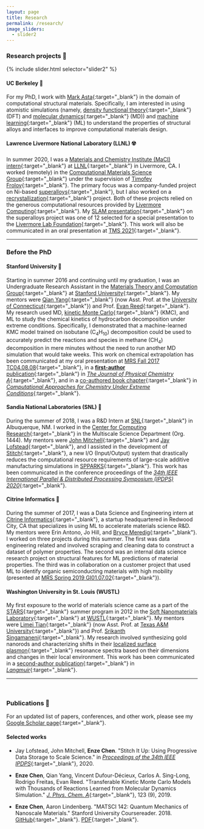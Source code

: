 ```yaml
---
layout: page
title: Research
permalink: /research/
image_sliders:
  - slider2
---
```


### Research projects 🔬

{% include slider.html selector="slider2" %}


#### UC Berkeley 🐻

For my PhD, I work with [Mark Asta](https://mse.berkeley.edu/people_new/asta/){:target="_blank"} in the domain of computational structural materials. 
Specifically, I am interested in using atomistic simulations (namely, [density functional theory](https://en.wikipedia.org/wiki/Density_functional_theory){:target="_blank"} (DFT) and [molecular dynamics](https://en.wikipedia.org/wiki/Molecular_dynamics){:target="_blank"} (MD)) and [machine learning](https://en.wikipedia.org/wiki/Machine_learning){:target="_blank"} (ML) to understand the properties of structural alloys and interfaces to improve computational materials design. 


#### Lawrence Livermore National Laboratory (LLNL) ☢️

In summer 2020, I was a [Materials and Chemistry Institute (MaCI) intern](https://pls.llnl.gov/careers/internship-programs/maci){:target="_blank"} at [LLNL](https://www.llnl.gov/){:target="_blank"} in Livermore, CA. I worked (remotely) in the [Computational Materials Science Group](https://pls.llnl.gov/people/divisions/materials-science-division/computational-materials-science-group){:target="_blank"} under the supervision of [Timofey Frolov](https://pls.llnl.gov/people/staff-bios/msd/frolov-t){:target="_blank"}. 
The primary focus was a company-funded project on Ni-based [superalloys](https://en.wikipedia.org/wiki/Superalloy){:target="_blank"}, but I also worked on a [recrystallization](https://en.wikipedia.org/wiki/Recrystallization_(metallurgy)){:target="_blank"} project. 
Both of these projects relied on the generous computational resources provided by [Livermore Computing](https://hpc.llnl.gov/){:target="_blank"}. 
My [SLAM presentation](https://youtu.be/0VJRdJ6JF3o){:target="_blank"} on the superalloys project was one of 12 selected for a special presentation to the [Livermore Lab Foundation](https://livermorelabfoundation.org/){:target="_blank"}.
This work will also be communicated in an oral presentation at [TMS 2021](https://www.tms.org/TMS2021){:target="_blank"}.

------------------------------------


### Before the PhD 

#### Stanford University 🌴

Starting in summer 2016 and continuing until my graduation, I was an Undergraduate Research Assistant in the [Materials Theory and Computation Group](https://reedgroup.stanford.edu/index.html){:target="_blank"} at [Stanford University](https://www.stanford.edu/){:target="_blank"}. My mentors were [Qian Yang](http://www.qianyanglab.com/){:target="_blank"} (now Asst. Prof. at the [University of Connecticut](https://uconn.edu/){:target="_blank"}) and Prof. [Evan Reed](https://reedgroup.stanford.edu/staff/evanreed.html){:target="_blank"}. 
My research used MD, [kinetic Monte Carlo](https://en.wikipedia.org/wiki/Kinetic_Monte_Carlo){:target="_blank"} (KMC), and ML to study the chemical kinetics of hydrocarbon decomposition under extreme conditions. 
Specifically, I demonstrated that a machine-learned KMC model trained on isobutane (C<sub>4</sub>H<sub>10</sub>) decomposition could be used to accurately predict the reactions and species in methane (CH<sub>4</sub>) decomposition in mere minutes without the need to run another MD simulation that would take weeks. 
This work on chemical extrapolation has been communicated at my oral presentation at [MRS Fall 2017 TC04.08.08](https://www.mrs.org/fall2017-symposium-sessions?Code=TC04){:target="_blank"}, in a [**first-author** publication](https://pubs.acs.org/doi/abs/10.1021/acs.jpca.8b09947){:target="_blank"} in [*The Journal of Physical Chemistry A*](https://pubs.acs.org/journal/jpcafh){:target="_blank"}, and in a [co-authored book chapter](https://link.springer.com/chapter/10.1007/978-3-030-05600-1_9){:target="_blank"} in [*Computational Approaches for Chemistry Under Extreme Conditions*](https://link.springer.com/book/10.1007%2F978-3-030-05600-1){:target="_blank"}.


#### Sandia National Laboratories (SNL) 🦅

During the summer of 2018, I was a R&D Intern at [SNL](https://www.sandia.gov/){:target="_blank"} in Albuquerque, NM. I worked in the [Center for Computing Research](https://cfwebprod.sandia.gov/cfdocs/CompResearch/index.cfm){:target="_blank"} in the Multiscale Science Department (Org. 1444). 
My mentors were [John Mitchell](https://cfwebprod.sandia.gov/cfdocs/CompResearch/templates/insert/profile.cfm?jamitch){:target="_blank"} and [Jay Lofstead](https://cfwebprod.sandia.gov/cfdocs/CompResearch/templates/insert/profile.cfm?gflofst){:target="_blank"}, and I assisted in the development of [Stitch](https://spparks.sandia.gov/doc/Section_start.html#start_3){:target="_blank"}, a new I/O (Input/Output) system that drastically reduces the computational resource requirements of large-scale additive manufacturing simulations in [SPPARKS](https://spparks.sandia.gov/){:target="_blank"}. 
This work has been communicated in the conference proceedings of the [*34th IEEE International Parallel & Distributed Processing Symposium (IPDPS) 2020*](https://ieeexplore.ieee.org/abstract/document/9139788){:target="_blank"}.


#### Citrine Informatics 🍊

During the summer of 2017, I was a Data Science and Engineering intern at [Citrine Informatics](https://citrine.io){:target="_blank"}, a startup headquartered in Redwood City, CA that specializes in using ML to accelerate materials science R&D. 
My mentors were Erin Antono, Jo Hill, and [Bryce Meredig](https://www.linkedin.com/in/bmeredig/){:target="_blank"}. I worked on three projects during this summer. 
The first was data engineering related and involved scraping and cleaning data to construct a dataset of polymer properties. 
The second was an internal data science research project on structural features for ML predictions of material properties. 
The third was in collaboration on a customer project that used ML to identify organic semiconducting materials with high mobility (presented at [MRS Spring 2019 GI01.07.02](https://www.mrs.org/spring2019/symposium-sessions/symposium-sessions-detail?code=GI01){:target="_blank"}).


#### Washington University in St. Louis (WUSTL)

My first exposure to the world of materials science came as a part of the [STARS](http://www.umsl.edu/~sep/STARS/index.html){:target="_blank"} summer program in 2012 in the [Soft Nanomaterials Laboratory](https://softnano.wustl.edu/){:target="_blank"} at [WUSTL](https://wustl.edu/){:target="_blank"}. 
My mentors were [Limei Tian](https://engineering.tamu.edu/biomedical/profiles/tian-limei.html){:target="_blank"} (now Asst. Prof. at [Texas A&M University](https://www.tamu.edu/){:target="_blank"}) and Prof. [Srikanth Singamaneni](https://engineering.wustl.edu/Profiles/Pages/Srikanth-Singamaneni.aspx){:target="_blank"}. 
My research involved synthesizing gold nanorods and characterizing shifts in their [localized surface plasmon](https://en.wikipedia.org/wiki/Localized_surface_plasmon){:target="_blank"} resonance spectra based on their dimensions and changes in their local environment. 
This work has been communicated in a [second-author publication](https://pubs.acs.org/doi/abs/10.1021/la3034534){:target="_blank"} in [*Langmuir*](https://pubs.acs.org/journal/langd5){:target="_blank"}.

---------------------------------
<br>


### Publications 📝

For an updated list of papers, conferences, and other work, please see my [Google Scholar page](https://scholar.google.com/citations?user=MMkofM4AAAAJ&hl=en){:target="_blank"}.


#### Selected works

* Jay Lofstead, John Mitchell, **Enze Chen**. "Stitch It Up: Using Progressive Data Storage to Scale Science." in [*Proceedings of the 34th IEEE IPDPS*](https://ieeexplore.ieee.org/abstract/document/9139788){:target="_blank"}, 2020.

* **Enze Chen**, Qian Yang, Vincent Dufour-Décieux, Carlos A. Sing-Long, Rodrigo Freitas, Evan Reed. "Transferable Kinetic Monte Carlo Models with Thousands of Reactions Learned from Molecular Dynamics Simulation." [*J. Phys. Chem. A*](https://pubs.acs.org/doi/10.1021/acs.jpca.8b09947){:target="_blank"}, 123 (9), 2019.

* **Enze Chen**, Aaron Lindenberg. "MATSCI 142: Quantum Mechanics of Nanoscale Materials." Stanford University Coursereader. 2018. [GitHub](https://github.com/enze-chen/mse_142_cr){:target="_blank"}. [PDF](assets/files/MSE_142_CR_main.pdf){:target="_blank"}.
